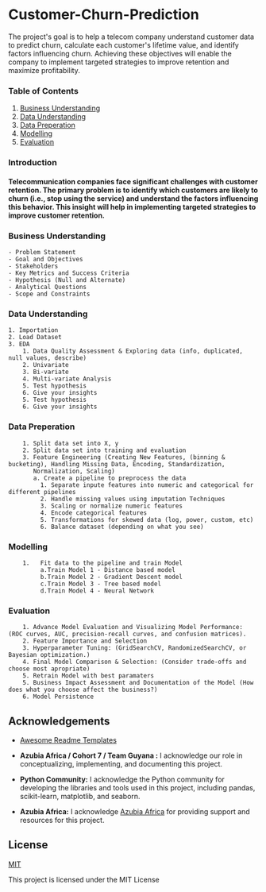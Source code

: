 # Customer-Churn-Prediction
The project's goal is to help a telecom company understand customer data to predict churn, calculate each customer's lifetime value, and identify factors influencing churn. Achieving these objectives will enable the company to implement targeted strategies to improve retention and maximize profitability.
### Table of Contents


1.  [Business Understanding](#BusinessUnderstanding)
2.  [Data Understanding](#DataUnderstanding)
3.  [Data Preperation](#DataPreperation)
4.  [Modelling](#Modelling)
5.  [Evaluation](#Evaluation)









### Introduction

#### Telecommunication companies face significant challenges with customer retention. The primary problem is to identify which customers are likely to churn (i.e., stop using the service) and understand the factors influencing this behavior. This insight will help in implementing targeted strategies to improve customer retention.


### Business Understanding
    - Problem Statement
    - Goal and Objectives
    - Stakeholders
    - Key Metrics and Success Criteria
    - Hypothesis (Null and Alternate)
    - Analytical Questions
    - Scope and Constraints

### Data Understanding
    1. Importation
    2. Load Dataset
    3. EDA
        1. Data Quality Assessment & Exploring data (info, duplicated, null values, describe)
        2. Univariate
        3. Bi-variate
        4. Multi-variate Analysis 
        5. Test hypothesis
        6. Give your insights
        5. Test hypothesis
        6. Give your insights
### Data Preperation
        1. Split data set into X, y
        2. Split data set into training and evaluation
        3. Feature Engineering (Creating New Features, (binning & bucketing), Handling Missing Data, Encoding, Standardization, 
           Normalization, Scaling)
           a. Create a pipeline to preprocess the data
             1. Separate inpute features into numeric and categorical for different pipelines
             2. Handle missing values using imputation Techniques
             3. Scaling or normalize numeric features
             4. Encode categorical features
             5. Transformations for skewed data (log, power, custom, etc)
             6. Balance dataset (depending on what you see)

### Modelling
        1.   Fit data to the pipeline and train Model
             a.Train Model 1 - Distance based model
             b.Train Model 2 - Gradient Descent model
             c.Train Model 3 - Tree based model
             d.Train Model 4 - Neural Network

### Evaluation
        1. Advance Model Evaluation and Visualizing Model Performance: (ROC curves, AUC, precision-recall curves, and confusion matrices).
        2. Feature Importance and Selection
        3. Hyperparameter Tuning: (GridSearchCV, RandomizedSearchCV, or Bayesian optimization.)
        4. Final Model Comparison & Selection: (Consider trade-offs and choose most apropriate)
        5. Retrain Model with best paramaters
        5. Business Impact Assessment and Documentation of the Model (How does what you choose affect the business?)
        6. Model Persistence     
        







## Acknowledgements
- [Awesome Readme Templates](https://awesomeopensource.com/project/elangosundar/awesome-README-templates)


- **Azubia Africa / Cohort 7 / Team Guyana  :** I acknowledge our role in conceptualizing, implementing, and documenting this project.

- **Python Community:** I acknowledge the Python community for developing the libraries and tools used in this project, including pandas, scikit-learn, matplotlib, and seaborn.


- **Azubia Africa:** I acknowledge [Azubia Africa](https://www.azubiafrica.org) for providing support and resources for this project.

## License
[MIT](https://choosealicense.com/licenses/mit/)


This project is licensed under the MIT License



